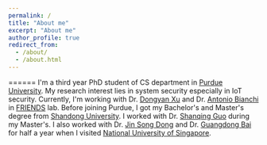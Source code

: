 ```yaml
---
permalink: /
title: "About me"
excerpt: "About me"
author_profile: true
redirect_from: 
  - /about/
  - /about.html
---
```


======
I'm a third year PhD student of CS department in [Purdue University](https://www.cs.purdue.edu/). My research interest lies in system security especially in IoT security. Currently, I'm working with Dr. [Dongyan Xu](https://www.cs.purdue.edu/homes/dxu/) and Dr. [Antonio Bianchi](http://antoniobianchi.me/) in [FRIENDS](https://friends.cs.purdue.edu/) lab. Before joining Purdue, I got my Bachelor's and Master's degree from [Shandong University](http://www.sdu.edu.cn/). I worked with Dr. [Shanqing Guo]() during my Master's. I also worked with Dr. [Jin Song Dong](https://www.comp.nus.edu.sg/~dongjs/) and Dr. [Guangdong Bai](https://baigd.github.io/) for half a year when I visited [National University of Singapore](http://nus.edu.sg/).
